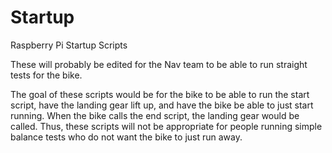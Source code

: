 # Startup
Raspberry Pi Startup Scripts


These will probably be edited for the Nav team to be able to run straight tests for the bike. 

The goal of these scripts would be for the bike to be able to run the start script, have the landing gear lift up, and have the bike be able to just start running. When the bike calls the end script, the landing gear would be called. Thus, these scripts will not be appropriate for people running simple balance tests who do not want the bike to just run away. 
